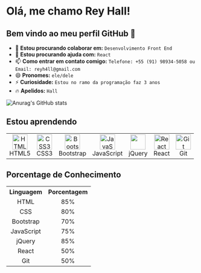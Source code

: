 # Olá, me chamo Rey Hall!

## Bem vindo ao meu perfil GitHub 👋

- 👯 **Estou procurando colaborar em:** `Desenvolvimento Front End`
- 🤔 **Estou procurando ajuda com:** `React`
- 📫 **Como entrar em contato comigo:** `Telefone: +55 (91) 98934-5058 ou Email: reyh4ll@gmail.com`
- 😄 **Pronomes:** `ele/dele`
- ⚡ **Curiosidade:** `Estou no ramo da programação faz 3 anos`
- 🔥 **Apelidos:** `Hall`

![Anurag's GitHub stats](https://github-readme-stats.vercel.app/api?username=ReyHall&show_icons=true&theme=transparent)

## Estou aprendendo

<table>
  <tr>
    <td align="center">
      <img src="https://cdn.jsdelivr.net/gh/devicons/devicon/icons/html5/html5-original.svg" width="40" height="40" alt="HTML5">
      <br>HTML5
    </td>
    <td align="center">
      <img src="https://cdn.jsdelivr.net/gh/devicons/devicon/icons/css3/css3-original.svg" width="40" height="40" alt="CSS3">
      <br>CSS3
    </td>
    <td align="center">
      <img src="https://cdn.jsdelivr.net/gh/devicons/devicon/icons/bootstrap/bootstrap-original.svg" width="40" height="40" alt="Bootstrap">
      <br>Bootstrap
    </td>
    <td align="center">
      <img src="https://cdn.jsdelivr.net/gh/devicons/devicon/icons/javascript/javascript-original.svg" width="40" height="40" alt="JavaScript">
      <br>JavaScript
    </td>
    <td align="center">
      <img src="https://cdn.jsdelivr.net/gh/devicons/devicon/icons/jquery/jquery-plain-wordmark.svg" width=40 height=40/>
      <br>jQuery
    </td>
    <td align="center">
      <img src="https://cdn.jsdelivr.net/gh/devicons/devicon/icons/react/react-original.svg" width="40" height="40" alt="React">
      <br>React
    </td>
    <td align="center">
      <img src="https://cdn.jsdelivr.net/gh/devicons/devicon/icons/git/git-original.svg" width="40" height="40" alt="Git">
      <br>Git
    </td>
  </tr>
</table>

## Porcentage de Conhecimento

<table>
  <tr align="center">
    <th>Linguagem</th>
    <th>Porcentagem</th>
  </tr>
  <tr align="center">
    <td>HTML</td>
    <td>85%</td>
  </tr>
  <tr align="center">
    <td>CSS</td>
    <td>80%</td>
  </tr>
  <tr align="center">
    <td>Bootstrap</td>
    <td>70%</td>
  </tr>
  <tr align="center">
    <td>JavaScript</td>
    <td>75%</td>
  </tr>
  <tr align="center">
    <td>jQuery</td>
    <td>85%</td>
  </tr>
  <tr align="center">
    <td>React</td>
    <td>50%</td>
  </tr>
  <tr align="center">
    <td>Git</td>
    <td>50%</td>
  </tr>
</table>

